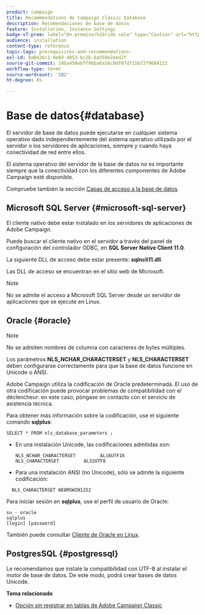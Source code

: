 ```yaml
---
product: campaign
title: Recommendations de Campaign Classic Database
description: Recomendaciones de base de datos
feature: Installation, Instance Settings
badge-v7-prem: label="On-premise/híbrido solo" type="Caution" url="https://experienceleague.adobe.com/docs/campaign-classic/using/installing-campaign-classic/architecture-and-hosting-models/hosting-models-lp/hosting-models.html?lang=es" tooltip="Se aplica solo a implementaciones On-premise e híbridas"
audience: installation
content-type: reference
topic-tags: prerequisites-and-recommendations-
exl-id: 8a0426c1-9e8d-4053-bc2b-6a550e2eed2f
source-git-commit: 14ba450ebff9bba6a36c0df07d715b7279604222
workflow-type: tm+mt
source-wordcount: '282'
ht-degree: 6%

---
```


# Base de datos{#database}



El servidor de base de datos puede ejecutarse en cualquier sistema operativo dado independientemente del sistema operativo utilizado por el servidor o los servidores de aplicaciones, siempre y cuando haya conectividad de red entre ellos.

El sistema operativo del servidor de la base de datos no es importante siempre que la conectividad con los diferentes componentes de Adobe Campaign esté disponible.

Compruebe también la sección [Capas de acceso a la base de datos](../../installation/using/prerequisites-of-campaign-installation-in-linux.md#database-access-layers).

## Microsoft SQL Server {#microsoft-sql-server}

El cliente nativo debe estar instalado en los servidores de aplicaciones de Adobe Campaign.

Puede buscar el cliente nativo en el servidor a través del panel de configuración del controlador ODBC, en **SQL Server Native Client 11.0**.

La siguiente DLL de acceso debe estar presente: **sqlncli11.dll**.

Las DLL de acceso se encuentran en el sitio web de Microsoft.

>[!NOTE]
>
>No se admite el acceso a Microsoft SQL Server desde un servidor de aplicaciones que se ejecute en Linux.

## Oracle {#oracle}

>[!NOTE]
>
>No se admiten nombres de columna con caracteres de bytes múltiples.

Los parámetros **NLS_NCHAR_CHARACTERSET** y **NLS_CHARACTERSET** deben configurarse correctamente para que la base de datos funcione en Unicode o ANSI.

Adobe Campaign utiliza la codificación de Oracle predeterminada. El uso de otra codificación puede provocar problemas de compatibilidad con el déclencheur: en este caso, póngase en contacto con el servicio de asistencia técnica.

Para obtener más información sobre la codificación, use el siguiente comando **sqlplus**:

```
SELECT * FROM nls_database_parameters ;
```

* En una instalación Unicode, las codificaciones admitidas son:

  ```
  NLS_NCHAR_CHARACTERSET         AL16UTF16
  NLS_CHARACTERSET         AL32UTF8
  ```

* Para una instalación ANSI (no Unicode), sólo se admite la siguiente codificación:

```
  NLS_CHARACTERSET WE8MSWIN1252
```

Para iniciar sesión en **sqlplus**, use el perfil de usuario de Oracle:

```
su - oracle 
sqlplus 
[login] [password]
```

También puede consultar [Cliente de Oracle en Linux](../../installation/using/installing-packages-with-linux.md#oracle-client-in-linux).

## PostgresSQL {#postgressql}

Le recomendamos que instale la compatibilidad con UTF-8 al instalar el motor de base de datos. De este modo, podrá crear bases de datos Unicode.

**Tema relacionado**

* [Opción sin registrar en tablas de Adobe Campaign Classic](https://helpx.adobe.com/campaign/kb/unlogged-tables-classic.html)
